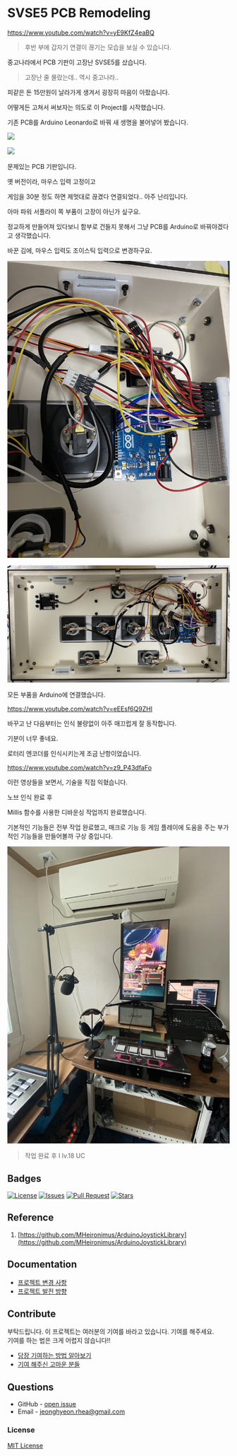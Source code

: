 # SVSE5 PCB Remodeling

https://www.youtube.com/watch?v=yE9KfZ4eaBQ

> 후반 부에 갑자기 연결이 끊기는 모습을 보실 수 있습니다.

중고나라에서 PCB 기판이 고장난 SVSE5를 샀습니다.

> 고장난 줄 몰랐는데.. 역시 중고나라..

피같은 돈 15만원이 날라가게 생겨서 굉장히 마음이 아팠습니다.

어떻게든 고쳐서 써보자는 의도로 이 Project를 시작했습니다.

기존 PCB를 Arduino Leonardo로 바꿔 새 생명을 불어넣어 봤습니다.

![](images/original_pcb_1.jpeg)

![](images/original_pcb_2.jpeg)

문제있는 PCB 기판입니다.

옛 버전이라, 마우스 입력 고정이고

게임을 30분 정도 하면 제멋대로 끊겼다 연결되었다.. 아주 난리입니다.

아마 파워 서플라이 쪽 부품이 고장이 아닌가 싶구요.

정교하게 만들어져 있다보니 함부로 건들지 못해서 그냥 PCB를 Arduino로 바꿔야겠다고 생각했습니다.

바꾼 김에, 마우스 입력도 조이스틱 입력으로 변경하구요.

![](./images/remodeling_1.jpeg)

![](./images/remodeling_2.jpeg)

모든 부품을 Arduino에 연결했습니다.

https://www.youtube.com/watch?v=eEEsf6Q9ZHI

바꾸고 난 다음부터는 인식 불량없이 아주 매끄럽게 잘 동작합니다.

기분이 너무 좋네요.

로터리 엔코더를 인식시키는게 조금 난항이었습니다.

https://www.youtube.com/watch?v=z9_P43dfaFo

이런 영상들을 보면서, 기술을 직접 익혔습니다.

노브 인식 완료 후

Millis 함수를 사용한 디바운싱 작업까지 완료했습니다.

기본적인 기능들은 전부 작업 완료했고, 매크로 기능 등 게임 플레이에 도움을 주는 부가적인 기능들을 만들어볼까 구상 중입니다.

![](images/finish.jpeg)

> 작업 완료 후 I lv.18 UC

## Badges

<!-- Badges -->
[![License](https://img.shields.io/github/license/rhea-so/SVSE5-PCB-Remake)](https://raw.githubusercontent.com/rhea-so/SVSE5-PCB-Remake/main/LICENSE)
[![Issues](https://img.shields.io/github/issues/rhea-so/SVSE5-PCB-Remake)](https://github.com/rhea-so/SVSE5-PCB-Remake/issues)
[![Pull Request](https://img.shields.io/github/issues-pr/rhea-so/SVSE5-PCB-Remake)](https://github.com/rhea-so/SVSE5-PCB-Remake/pulls)
[![Stars](https://img.shields.io/github/stars/rhea-so/SVSE5-PCB-Remake)](https://github.com/rhea-so/SVSE5-PCB-Remake)

## Reference

1. [https://github.com/MHeironimus/ArduinoJoystickLibrary](https://github.com/MHeironimus/ArduinoJoystickLibrary)

## Documentation

* [프로젝트 변경 사항](https://github.com/rhea-so/SVSE5-PCB-Remake/blob/main/CHANGELOG.md)
* [프로젝트 발전 방향](https://github.com/rhea-so/SVSE5-PCB-Remake/blob/main/ROADMAP.md)

## Contribute

부탁드립니다. 이 프로젝트는 여러분의 기여를 바라고 있습니다. 기여를 해주세요.  
기여를 하는 법은 크게 어렵지 않습니다!!

* [당장 기여하는 방법 알아보기](https://github.com/rhea-so/SVSE5-PCB-Remake/blob/main/CONTRIBUTING.md)
* [기여 해주신 고마운 분들](https://github.com/rhea-so/SVSE5-PCB-Remake/blob/main/CONTRIBUTORS.md)

## Questions

* GitHub - [open issue](https://github.com/rhea-so/SVSE5-PCB-Remake/issues)
* Email - [jeonghyeon.rhea@gmail.com](mailto:jeonghyeon.rhea@gmail.com?subject=[GitHub]%20Project%20Moon%20Community-Question)

### License

[MIT License](https://github.com/rhea-so/SVSE5-PCB-Remake/blob/main/LICENSE)
